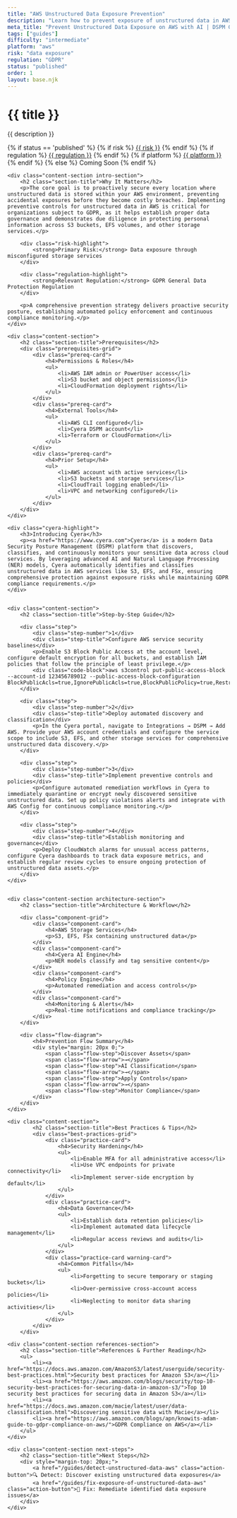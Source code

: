 ```yaml
---
title: "AWS Unstructured Data Exposure Prevention"
description: "Learn how to prevent exposure of unstructured data in AWS environments. Follow step-by-step guidance for GDPR compliance and data protection."
meta_title: "Prevent Unstructured Data Exposure on AWS with AI | DSPM Guide"
tags: ["guides"]
difficulty: "intermediate"
platform: "aws"
risk: "data exposure"
regulation: "GDPR"
status: "published"
order: 1
layout: base.njk
---
```


<div class="container">
    <div class="header">
        <h1>{{ title }}</h1>
        <p>{{ description }}</p>
        <div class="guide-tags-container">
			<div class="guide-tags-wrapper">
		    {% if status == 'published' %}
		        {% if risk %}
		        <a href="/risk/{{ risk | downcase | replace: ' ', '-' }}/" class="guide-tag risk">{{ risk }}</a>
		        {% endif %}
		        {% if regulation %}
		        <a href="/regulation/{{ regulation | downcase | replace: ' ', '-' }}/" class="guide-tag regulation">{{ regulation }}</a>
		        {% endif %}
		        {% if platform %}
		        <a href="/platforms/{{ platform | downcase | replace: ' ', '-' }}/" class="guide-tag platform">{{ platform }}</a>
		        {% endif %}
		    {% else %}
		        <span class="guide-tag coming-soon">Coming Soon</span>
		    {% endif %}
		</div>
		</div>
    </div>

    <div class="content-section intro-section">
        <h2 class="section-title">Why It Matters</h2>
        <p>The core goal is to proactively secure every location where unstructured data is stored within your AWS environment, preventing accidental exposures before they become costly breaches. Implementing preventive controls for unstructured data in AWS is critical for organizations subject to GDPR, as it helps establish proper data governance and demonstrates due diligence in protecting personal information across S3 buckets, EFS volumes, and other storage services.</p>
        
        <div class="risk-highlight">
            <strong>Primary Risk:</strong> Data exposure through misconfigured storage services
        </div>
        
        <div class="regulation-highlight">
            <strong>Relevant Regulation:</strong> GDPR General Data Protection Regulation
        </div>
        
        <p>A comprehensive prevention strategy delivers proactive security posture, establishing automated policy enforcement and continuous compliance monitoring.</p>
    </div>

    <div class="content-section">
        <h2 class="section-title">Prerequisites</h2>
        <div class="prerequisites-grid">
            <div class="prereq-card">
                <h4>Permissions & Roles</h4>
                <ul>
                    <li>AWS IAM admin or PowerUser access</li>
                    <li>S3 bucket and object permissions</li>
                    <li>CloudFormation deployment rights</li>
                </ul>
            </div>
            <div class="prereq-card">
                <h4>External Tools</h4>
                <ul>
                    <li>AWS CLI configured</li>
                    <li>Cyera DSPM account</li>
                    <li>Terraform or CloudFormation</li>
                </ul>
            </div>
            <div class="prereq-card">
                <h4>Prior Setup</h4>
                <ul>
                    <li>AWS account with active services</li>
                    <li>S3 buckets and storage services</li>
                    <li>CloudTrail logging enabled</li>
                    <li>VPC and networking configured</li>
                </ul>
            </div>
        </div>
    </div>
	
    <div class="cyera-highlight">
        <h3>Introducing Cyera</h3>
        <p><a href="https://www.cyera.com">Cyera</a> is a modern Data Security Posture Management (DSPM) platform that discovers, classifies, and continuously monitors your sensitive data across cloud services. By leveraging advanced AI and Natural Language Processing (NER) models, Cyera automatically identifies and classifies unstructured data in AWS services like S3, EFS, and FSx, ensuring comprehensive protection against exposure risks while maintaining GDPR compliance requirements.</p>
    </div>
	

    <div class="content-section">
        <h2 class="section-title">Step-by-Step Guide</h2>
        
        <div class="step">
            <div class="step-number">1</div>
            <div class="step-title">Configure AWS service security baselines</div>
            <p>Enable S3 Block Public Access at the account level, configure default encryption for all buckets, and establish IAM policies that follow the principle of least privilege.</p>
            <div class="code-block">aws s3control put-public-access-block --account-id 123456789012 --public-access-block-configuration BlockPublicAcls=true,IgnorePublicAcls=true,BlockPublicPolicy=true,RestrictPublicBuckets=true</div>
        </div>

        <div class="step">
            <div class="step-number">2</div>
            <div class="step-title">Deploy automated discovery and classification</div>
            <p>In the Cyera portal, navigate to Integrations → DSPM → Add AWS. Provide your AWS account credentials and configure the service scope to include S3, EFS, and other storage services for comprehensive unstructured data discovery.</p>
        </div>

        <div class="step">
            <div class="step-number">3</div>
            <div class="step-title">Implement preventive controls and policies</div>
            <p>Configure automated remediation workflows in Cyera to immediately quarantine or encrypt newly discovered sensitive unstructured data. Set up policy violations alerts and integrate with AWS Config for continuous compliance monitoring.</p>
        </div>

        <div class="step">
            <div class="step-number">4</div>
            <div class="step-title">Establish monitoring and governance</div>
            <p>Deploy CloudWatch alarms for unusual access patterns, configure Cyera dashboards to track data exposure metrics, and establish regular review cycles to ensure ongoing protection of unstructured data assets.</p>
        </div>
    </div>


    <div class="content-section architecture-section">
        <h2 class="section-title">Architecture & Workflow</h2>
        
        <div class="component-grid">
            <div class="component-card">
                <h4>AWS Storage Services</h4>
                <p>S3, EFS, FSx containing unstructured data</p>
            </div>
            <div class="component-card">
                <h4>Cyera AI Engine</h4>
                <p>NER models classify and tag sensitive content</p>
            </div>
            <div class="component-card">
                <h4>Policy Engine</h4>
                <p>Automated remediation and access controls</p>
            </div>
            <div class="component-card">
                <h4>Monitoring & Alerts</h4>
                <p>Real-time notifications and compliance tracking</p>
            </div>
        </div>

        <div class="flow-diagram">
            <h4>Prevention Flow Summary</h4>
            <div style="margin: 20px 0;">
                <span class="flow-step">Discover Assets</span>
                <span class="flow-arrow">→</span>
                <span class="flow-step">AI Classification</span>
                <span class="flow-arrow">→</span>
                <span class="flow-step">Apply Controls</span>
                <span class="flow-arrow">→</span>
                <span class="flow-step">Monitor Compliance</span>
            </div>
        </div>
    </div>

	<div class="content-section">
	        <h2 class="section-title">Best Practices & Tips</h2>
	        <div class="best-practices-grid">
	            <div class="practice-card">
	                <h4>Security Hardening</h4>
	                <ul>
	                    <li>Enable MFA for all administrative access</li>
	                    <li>Use VPC endpoints for private connectivity</li>
	                    <li>Implement server-side encryption by default</li>
	                </ul>
	            </div>
	            <div class="practice-card">
	                <h4>Data Governance</h4>
	                <ul>
	                    <li>Establish data retention policies</li>
	                    <li>Implement automated data lifecycle management</li>
	                    <li>Regular access reviews and audits</li>
	                </ul>
	            </div>
	            <div class="practice-card warning-card">
	                <h4>Common Pitfalls</h4>
	                <ul>
	                    <li>Forgetting to secure temporary or staging buckets</li>
	                    <li>Over-permissive cross-account access policies</li>
	                    <li>Neglecting to monitor data sharing activities</li>
	                </ul>
	            </div>
	        </div>
	    </div>

    <div class="content-section references-section">
        <h2 class="section-title">References & Further Reading</h2>
        <ul>
            <li><a href="https://docs.aws.amazon.com/AmazonS3/latest/userguide/security-best-practices.html">Security best practices for Amazon S3</a></li>
            <li><a href="https://aws.amazon.com/blogs/security/top-10-security-best-practices-for-securing-data-in-amazon-s3/">Top 10 security best practices for securing data in Amazon S3</a></li>
            <li><a href="https://docs.aws.amazon.com/macie/latest/user/data-classification.html">Discovering sensitive data with Macie</a></li>
            <li><a href="https://aws.amazon.com/blogs/apn/knowits-adam-guide-to-gdpr-compliance-on-aws/">GDPR Compliance on AWS</a></li>
        </ul>
    </div>

    <div class="content-section next-steps">
        <h2 class="section-title">Next Steps</h2>
        <div style="margin-top: 20px;">
            <a href="/guides/detect-unstructured-data-aws" class="action-button">🔍 Detect: Discover existing unstructured data exposures</a>
            <a href="/guides/fix-exposure-of-unstructured-data-aws" class="action-button">🔧 Fix: Remediate identified data exposure issues</a>
        </div>
    </div>
</div>